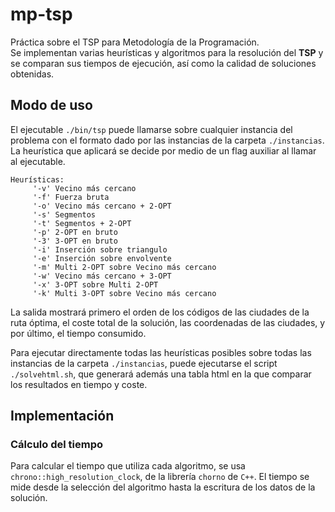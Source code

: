 mp-tsp
======

Práctica sobre el TSP para Metodología de la Programación.  
Se implementan varias heurísticas y algoritmos para la resolución del **TSP**
y se comparan sus tiempos de ejecución, así como la calidad de soluciones obtenidas.

## Modo de uso
El ejecutable `./bin/tsp` puede llamarse sobre cualquier instancia del problema con
el formato dado por las instancias de la carpeta `./instancias`. La heurística que
aplicará se decide por medio de un flag auxiliar al llamar al ejecutable.
```
Heurísticas:
	 '-v' Vecino más cercano             
	 '-f' Fuerza bruta            
	 '-o' Vecino más cercano + 2-OPT            
	 '-s' Segmentos            
	 '-t' Segmentos + 2-OPT            
	 '-p' 2-OPT en bruto            
	 '-3' 3-OPT en bruto            
	 '-i' Inserción sobre triangulo            
	 '-e' Inserción sobre envolvente            
	 '-m' Multi 2-OPT sobre Vecino más cercano            
	 '-w' Vecino más cercano + 3-OPT            
	 '-x' 3-OPT sobre Multi 2-OPT            
	 '-k' Multi 3-OPT sobre Vecino más cercano

```
La salida mostrará primero el orden de los códigos de las ciudades de la ruta óptima,
el coste total de la solución, las coordenadas de las ciudades, y por último, el tiempo
consumido.

Para ejecutar directamente todas las heurísticas posibles sobre todas las instancias de la
carpeta `./instancias`, puede ejecutarse el script `./solvehtml.sh`, que generará además
una tabla html en la que comparar los resultados en tiempo y coste.

## Implementación
### Cálculo del tiempo
Para calcular el tiempo que utiliza cada algoritmo, se usa `chrono::high_resolution_clock`,
de la librería `chorno` de `C++`. El tiempo se mide desde la selección del algoritmo hasta
la escritura de los datos de la solución.
